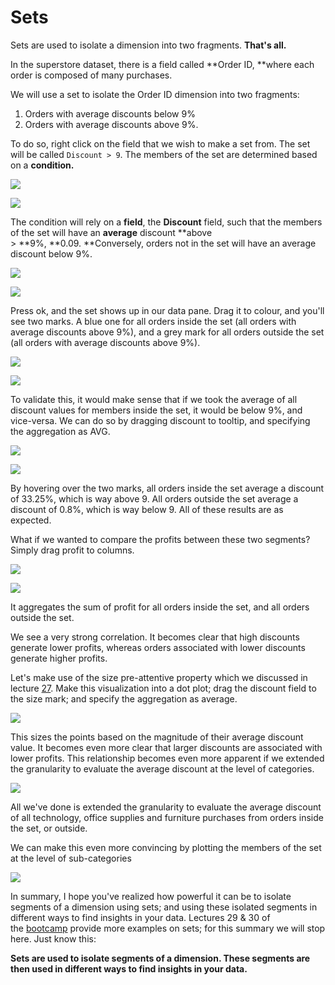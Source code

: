 # Sets

Sets are used to isolate a dimension into two fragments. **That's all.**

In the superstore dataset, there is a field called **Order ID, **where each order is composed of many purchases.

We will use a set to isolate the Order ID dimension into two fragments:

1.  Orders with average discounts below 9%
2.  Orders with average discounts above 9%.

To do so, right click on the field that we wish to make a set from. The set will be called `Discount > 9`. The members of the set are determined based on a **condition.**

![](https://miro.medium.com/freeze/max/60/1*uNrWlVB5N6HIPOBP1Cysvg.gif?q=20)

![](https://miro.medium.com/max/3840/1*uNrWlVB5N6HIPOBP1Cysvg.gif)

The condition will rely on a **field**, the **Discount** field, such that the members of the set will have an **average** discount **above > **9%, **0.09. **Conversely, orders not in the set will have an average discount below 9%.

![](https://miro.medium.com/freeze/max/60/1*GSyyvWUJSht2ZeGCi3CY-g.gif?q=20)

![](https://miro.medium.com/max/3840/1*GSyyvWUJSht2ZeGCi3CY-g.gif)

Press ok, and the set shows up in our data pane. Drag it to colour, and you'll see two marks. A blue one for all orders inside the set (all orders with average discounts above 9%), and a grey mark for all orders outside the set (all orders with average discounts above 9%).

![](https://miro.medium.com/freeze/max/60/1*G-bXXn6ZafXOXu09Y4vo8Q.gif?q=20)

![](https://miro.medium.com/max/3840/1*G-bXXn6ZafXOXu09Y4vo8Q.gif)

To validate this, it would make sense that if we took the average of all discount values for members inside the set, it would be below 9%, and vice-versa. We can do so by dragging discount to tooltip, and specifying the aggregation as AVG.

![](https://miro.medium.com/freeze/max/60/1*zRQwVYyUN799uABQaOkH9g.gif?q=20)

![](https://miro.medium.com/max/3840/1*zRQwVYyUN799uABQaOkH9g.gif)

By hovering over the two marks, all orders inside the set average a discount of 33.25%, which is way above 9. All orders outside the set average a discount of 0.8%, which is way below 9. All of these results are as expected.

What if we wanted to compare the profits between these two segments? Simply drag profit to columns.

![](https://miro.medium.com/freeze/max/60/1*-3CUjUIHl2NJpCTq_Wqm2g.gif?q=20)

![](https://miro.medium.com/max/3840/1*-3CUjUIHl2NJpCTq_Wqm2g.gif)

It aggregates the sum of profit for all orders inside the set, and all orders outside the set.

We see a very strong correlation. It becomes clear that high discounts generate lower profits, whereas orders associated with lower discounts generate higher profits.

Let's make use of the size pre-attentive property which we discussed in lecture [27](https://www.udemy.com/course/complete-tableau-bootcamp-dashboards/?couponCode=MEDIUM). Make this visualization into a dot plot; drag the discount field to the size mark; and specify the aggregation as average.



![](https://miro.medium.com/max/3840/1*iSb4qwnuwpA1qZ2xYrREQw.gif)

This sizes the points based on the magnitude of their average discount value. It becomes even more clear that larger discounts are associated with lower profits. This relationship becomes even more apparent if we extended the granularity to evaluate the average discount at the level of categories.



![](https://miro.medium.com/max/3840/1*Hs3VYVO7EnNzgyAxk6_jhg.gif)

All we've done is extended the granularity to evaluate the average discount of all technology, office supplies and furniture purchases from orders inside the set, or outside.

We can make this even more convincing by plotting the members of the set at the level of sub-categories



![](https://miro.medium.com/max/3840/1*5qWEDcUyf8GjOSePmCjy_g.gif)

In summary, I hope you've realized how powerful it can be to isolate segments of a dimension using sets; and using these isolated segments in different ways to find insights in your data. Lectures 29 & 30 of the [bootcamp](https://www.udemy.com/course/complete-tableau-bootcamp-dashboards/?couponCode=MEDIUM) provide more examples on sets; for this summary we will stop here. Just know this:

**Sets are used to isolate segments of a dimension. These segments are then used in different ways to find insights in your data.**